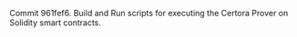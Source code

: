 Commit 961fef6.                    Build and Run scripts for executing the Certora Prover on Solidity smart contracts.